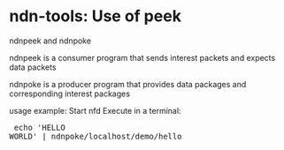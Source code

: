 # ndn-tools: Use of peek

ndnpeek and ndnpoke

ndnpeek is a consumer program that sends interest packets and expects data packets
    
ndnpoke is a producer program that provides data packages and corresponding interest packages
    
    
usage example:
    Start nfd
    Execute in a terminal:
    <pre>
    echo 'HELLO WORLD' | ndnpoke/localhost/demo/hello
    </pre>

